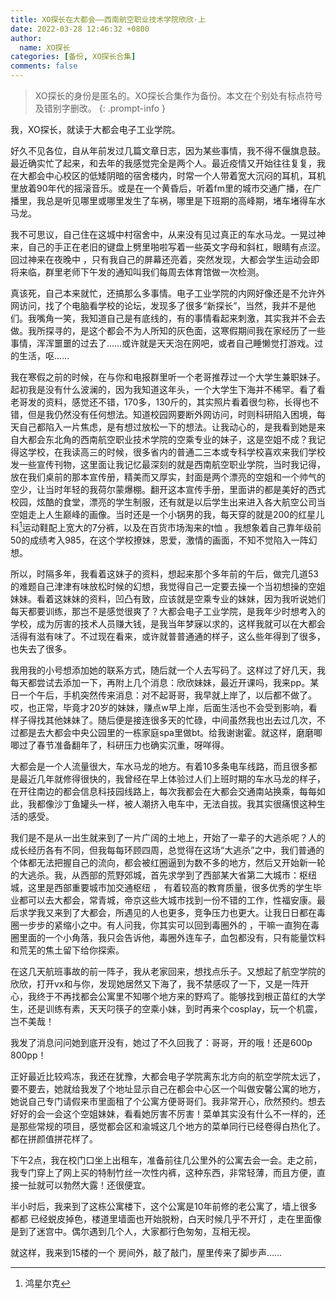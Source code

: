 ```yaml
---
title: XO探长在大都会——西南航空职业技术学院欣欣·上
date: 2022-03-28 12:46:32 +0800
author:
  name: XO探长
categories: [备份, XO探长合集]
comments: false
---
```


> XO探长的身份是匿名的。XO探长合集作为备份。本文在个别处有标点符号及错别字删改。
{: .prompt-info }

我，XO探长，就读于大都会电子工业学院。

好久不见各位，自从年前发过几篇文章日志，因为某些事情，我不得不偃旗息鼓。最近确实忙了起来，和去年的我感觉完全是两个人。最近疫情又开始往往复复，我在大都会中心校区的低矮阴暗的宿舍楼内，时常一个人带着宽大沉闷的耳机，耳机里放着90年代的摇滚音乐。或是在一个黄昏后，听着fm里的城市交通广播，在广播里，我总是听见哪里或哪里发生了车祸，哪里是下班期的高峰期，堵车堵得车水马龙。

我不可思议，自己住在这城中村宿舍中，从来没有见过真正的车水马龙。一晃过神来，自己的手正在老旧的键盘上劈里啪啦写着一些英文字母和斜杠，眼睛有点涩。回过神来在夜晚中 ，只有我自己的屏幕还亮着，突然发现，大都会学生运动会即将来临，群里老师下午发的通知叫我们每周去体育馆做一次检测。

真该死，自己本来就忙，还搞那么多事情。电子工业学院的内网好像还是不允许外网访问，找了个电脑看学校的论坛，发现多了很多“新探长”，当然，我并不是他们。我嘴角一笑，我知道自己是有底线的，有的事情看起来刺激，其实我并不会去做。我所探寻的，是这个都会不为人所知的灰色面，这寒假期间我在家经历了一些事情，浑浑噩噩的过去了……或许就是天天泡在网吧，或者自己睡懒觉打游戏。过的生活，呕……

我在寒假之前的时候，在与你和电报群里听一个老哥推荐过一个大学生兼职妹子。起初我是没有什么波澜的，因为我知道这年头，一个大学生下海并不稀罕。看了看老哥发的资料，感觉还不错，170多，130斤的，其实照片看着很匀称，长得也不错，但是我仍然没有任何想法。知道校园网要断外网访问，时则科研陷入困境，每天自己都陷入一片焦虑，是有想过放松一下的想法。让我动心的，是我看到她是来自大都会东北角的西南航空职业技术学院的空乘专业的妹子，这是空姐不成？我记得这学校，在我读高三的时候，很多省内的普通二三本或专科学校喜欢来我们学校发一些宣传刊物，这里面让我记忆最深刻的就是西南航空职业学院，当时我记得，放在我们桌前的那本宣传册，精美而又厚实，封面是两个漂亮的空姐和一个帅气的空少，让当时年轻的我荷尔蒙爆棚。翻开这本宣传手册，里面讲的都是美好的西式校园，炫酷的食堂，漂亮的学生制服，还有就是以后学生出来进入各大航空公司当空姐走上人生巅峰的画像。当时还是一个小锅男的我，每天穿的就是200的红星儿科[^fn_1]运动鞋配上宽大的7分裤，以及在百货市场淘来的t恤 。我想象着自己靠年级前50的成绩考入985，在这个学校撩妹，恩爱，激情的画面，不知不觉陷入一阵幻想。

所以，时隔多年，我看着这妹子的资料，想起来那个多年前的午后，做完几道53的难题自己津津有味放松时候的幻想，我觉得自己一定要去操一个当初想操的空姐妹妹。看着这妹妹的资料，凹凸有致，应该就是空乘专业的妹妹，因为我听说她们每天都要训练，那岂不是感觉很爽了？大都会电子工业学院，是我年少时想考入的学校，成为厉害的技术人员赚大钱，是我当年梦寐以求的，这样我就可以在大都会活得有滋有味了。不过现在看来，或许就普普通通的样子，这么些年得到了很多，也失去了很多。

我用我的小号想添加她的联系方式，随后就一个人去写码了。这样过了好几天，我每天都尝试去添加一下，再附上几个消息：欣欣妹妹，最近开课吗，我来pp。某日一个午后，手机突然传来消息：对不起哥哥，我早就上岸了，以后都不做了。哎，也正常，毕竟才20岁的妹妹，赚点w早上岸，后面生活也不会受到影响，看样子得找其他妹妹了。随后便是接连很多天的忙碌，中间虽然我也出去过几次，不过都是去大都会中央公园里的一栋家庭spa里做bt。给我谢谢霍。就这样，磨磨唧唧过了春节准备翻年了，科研压力也确实沉重，呀咩得。 

大都会是一个人流量很大，车水马龙的地方。有着10多条电车线路，而且很多都是最近几年就修得很快的，我曾经在早上体验过人们上班时期的车水马龙的样子，在开往南边的都会信息科技园线路上，每次我都会在大都会交通南站换乘，每每如此，我都像沙丁鱼罐头一样，被人潮挤入电车中，无法自拔。我其实很痛恨这种生活的感受。

我们是不是从一出生就来到了一片广阔的土地上，开始了一辈子的大逃杀呢？人的成长经历各有不同，但我每每环顾四周，总觉得在这场“大逃杀”之中，我们普通的个体都无法把握自己的流向，都会被红圈逼到为数不多的地方，然后又开始新一轮的大逃杀。我，从西部的荒野郊城，首先求学到了西部某大省第二大城市：枢纽城，这里是西部重要城市加交通枢纽 ， 有着较高的教育质量，很多优秀的学生毕业都可以去大都会，常青城，帝京这些大城市找到一份不错的工作，性福安康。最后求学我又来到了大都会，所遇见的人也更多，竞争压力也更大。让我日日都在毒圈一步步的紧缩小之中。有人问我，你其实可以回到毒圈外的 ，干嘛一直狗在毒圈里面的一个小角落，我只会告诉他，毒圈外连车子，血包都没有，只有能量饮料和荒芜的焦土留下给你探索。

在这几天航班事故的前一阵子，我从老家回来，想找点乐子。又想起了航空学院的欣欣，打开vx和与你，发现她居然又下海了，我不禁感叹了一下，又是一阵开心，我终于不再找都会公寓里不知哪个地方来的野鸡了。能够找到根正苗红的大学生，还是训练有素，天天叼筷子的空乘小妹，到时再来个cosplay，玩一个机震，岂不美哉！

我发了消息问问她到底开没有，她过了不久回我了：哥哥，开的哦！还是600p 800pp！

正好最近比较鸡冻，我还在犹豫，大都会电子学院离东北方向的航空学院太远了，要不要去，她就给我发了个地址显示自己在都会中心区一个叫做安馨公寓的地方，她说自己专门请假来市里面租了个公寓方便哥哥们。我非常开心，欣然预约。想去好好的会一会这个空姐妹妹，看看她厉害不厉害！菜单其实没有什么不一样的，还是那些常规的项目，感觉都会区和渝城这几个地方的菜单同行已经卷得白热化了。都在拼颜值拼花样了。

下午2点，我在校门口坐上出租车，准备前往几公里外的公寓去会一会。走之前，我专门穿上了网上买的特制竹丝一次性内裤，这种东西，非常轻薄，而且方便，直接一扯就可以勃然大露！还很便宜。

半小时后，我来到了这栋公寓楼下，这个公寓是10年前修的老公寓了，墙上很多都都 已经蜕皮掉色，楼道里墙面也开始脱粉，白天时候几乎不开灯 ，走在里面像是到了迷宫中。偶尔遇到几个人，大家都行色匆匆，互相无视。

就这样，我来到15楼的一个 房间外，敲了敲门，屋里传来了脚步声……

[^fn_1]: 鸿星尔克